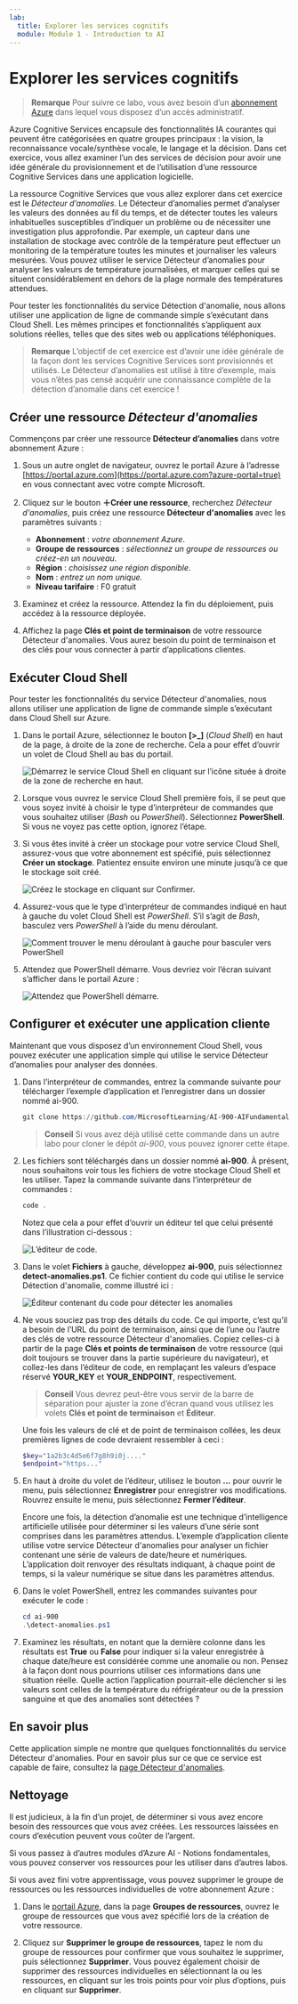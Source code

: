 ```yaml
---
lab:
  title: Explorer les services cognitifs
  module: Module 1 - Introduction to AI
---
```


# <a name="explore-cognitive-services"></a>Explorer les services cognitifs

> **Remarque** Pour suivre ce labo, vous avez besoin d’un [abonnement Azure](https://azure.microsoft.com/free?azure-portal=true) dans lequel vous disposez d’un accès administratif.

Azure Cognitive Services encapsule des fonctionnalités IA courantes qui peuvent être catégorisées en quatre groupes principaux : la vision, la reconnaissance vocale/synthèse vocale, le langage et la décision. Dans cet exercice, vous allez examiner l’un des services de décision pour avoir une idée générale du provisionnement et de l’utilisation d’une ressource Cognitive Services dans une application logicielle.

La ressource Cognitive Services que vous allez explorer dans cet exercice est le *Détecteur d’anomalies*. Le Détecteur d’anomalies permet d’analyser les valeurs des données au fil du temps, et de détecter toutes les valeurs inhabituelles susceptibles d’indiquer un problème ou de nécessiter une investigation plus approfondie. Par exemple, un capteur dans une installation de stockage avec contrôle de la température peut effectuer un monitoring de la température toutes les minutes et journaliser les valeurs mesurées. Vous pouvez utiliser le service Détecteur d’anomalies pour analyser les valeurs de température journalisées, et marquer celles qui se situent considérablement en dehors de la plage normale des températures attendues.

Pour tester les fonctionnalités du service Détection d'anomalie, nous allons utiliser une application de ligne de commande simple s’exécutant dans Cloud Shell. Les mêmes principes et fonctionnalités s’appliquent aux solutions réelles, telles que des sites web ou applications téléphoniques.

> **Remarque** L’objectif de cet exercice est d’avoir une idée générale de la façon dont les services Cognitive Services sont provisionnés et utilisés. Le Détecteur d’anomalies est utilisé à titre d’exemple, mais vous n’êtes pas censé acquérir une connaissance complète de la détection d’anomalie dans cet exercice !

## <a name="create-an-anomaly-detector-resource"></a>Créer une ressource *Détecteur d'anomalies*

Commençons par créer une ressource **Détecteur d’anomalies** dans votre abonnement Azure :

1. Sous un autre onglet de navigateur, ouvrez le portail Azure à l’adresse [https://portal.azure.com](https://portal.azure.com?azure-portal=true) en vous connectant avec votre compte Microsoft.

1. Cliquez sur le bouton **&#65291;Créer une ressource**, recherchez *Détecteur d'anomalies*, puis créez une ressource **Détecteur d'anomalies** avec les paramètres suivants :
    - **Abonnement** : *votre abonnement Azure*.
    - **Groupe de ressources** : *sélectionnez un groupe de ressources ou créez-en un nouveau*.
    - **Région** : *choisissez une région disponible*.
    - **Nom** : *entrez un nom unique.*
    - **Niveau tarifaire** : F0 gratuit

1. Examinez et créez la ressource. Attendez la fin du déploiement, puis accédez à la ressource déployée.

1. Affichez la page **Clés et point de terminaison** de votre ressource Détecteur d'anomalies. Vous aurez besoin du point de terminaison et des clés pour vous connecter à partir d’applications clientes.

## <a name="run-cloud-shell"></a>Exécuter Cloud Shell

Pour tester les fonctionnalités du service Détecteur d'anomalies, nous allons utiliser une application de ligne de commande simple s’exécutant dans Cloud Shell sur Azure.

1. Dans le portail Azure, sélectionnez le bouton **[>_]** (*Cloud Shell*) en haut de la page, à droite de la zone de recherche. Cela a pour effet d’ouvrir un volet de Cloud Shell au bas du portail.

    ![Démarrez le service Cloud Shell en cliquant sur l’icône située à droite de la zone de recherche en haut.](media/anomaly-detector/powershell-portal-guide-1.png)

1. Lorsque vous ouvrez le service Cloud Shell première fois, il se peut que vous soyez invité à choisir le type d’interpréteur de commandes que vous souhaitez utiliser (*Bash* ou *PowerShell*). Sélectionnez **PowerShell**. Si vous ne voyez pas cette option, ignorez l’étape.  

1. Si vous êtes invité à créer un stockage pour votre service Cloud Shell, assurez-vous que votre abonnement est spécifié, puis sélectionnez **Créer un stockage**. Patientez ensuite environ une minute jusqu’à ce que le stockage soit créé.

    ![Créez le stockage en cliquant sur Confirmer.](media/anomaly-detector/powershell-portal-guide-2.png)

1. Assurez-vous que le type d’interpréteur de commandes indiqué en haut à gauche du volet Cloud Shell est *PowerShell*. S’il s’agit de *Bash*, basculez vers *PowerShell* à l’aide du menu déroulant.

    ![Comment trouver le menu déroulant à gauche pour basculer vers PowerShell](media/anomaly-detector/powershell-portal-guide-3.png)

1. Attendez que PowerShell démarre. Vous devriez voir l’écran suivant s’afficher dans le portail Azure :  

    ![Attendez que PowerShell démarre.](media/anomaly-detector/powershell-prompt.png)

## <a name="configure-and-run-a-client-application"></a>Configurer et exécuter une application cliente

Maintenant que vous disposez d’un environnement Cloud Shell, vous pouvez exécuter une application simple qui utilise le service Détecteur d’anomalies pour analyser des données.

1. Dans l’interpréteur de commandes, entrez la commande suivante pour télécharger l’exemple d’application et l’enregistrer dans un dossier nommé ai-900.

    ```PowerShell
    git clone https://github.com/MicrosoftLearning/AI-900-AIFundamentals ai-900
    ```

    >**Conseil** Si vous avez déjà utilisé cette commande dans un autre labo pour cloner le dépôt *ai-900*, vous pouvez ignorer cette étape.

1. Les fichiers sont téléchargés dans un dossier nommé **ai-900**. À présent, nous souhaitons voir tous les fichiers de votre stockage Cloud Shell et les utiliser. Tapez la commande suivante dans l’interpréteur de commandes :

     ```PowerShell
    code .
    ```

    Notez que cela a pour effet d’ouvrir un éditeur tel que celui présenté dans l’illustration ci-dessous : 

    ![L’éditeur de code.](media/anomaly-detector/powershell-portal-guide-4.png)

1. Dans le volet **Fichiers** à gauche, développez **ai-900**, puis sélectionnez **detect-anomalies.ps1**. Ce fichier contient du code qui utilise le service Détection d'anomalie, comme illustré ici :

    ![Éditeur contenant du code pour détecter les anomalies](media/anomaly-detector/detect-anomalies-code.png)

1. Ne vous souciez pas trop des détails du code. Ce qui importe, c’est qu’il a besoin de l’URL du point de terminaison, ainsi que de l’une ou l’autre des clés de votre ressource Détecteur d'anomalies. Copiez celles-ci à partir de la page **Clés et points de terminaison** de votre ressource (qui doit toujours se trouver dans la partie supérieure du navigateur), et collez-les dans l’éditeur de code, en remplaçant les valeurs d’espace réservé **YOUR_KEY** et **YOUR_ENDPOINT**, respectivement.

    > **Conseil** Vous devrez peut-être vous servir de la barre de séparation pour ajuster la zone d’écran quand vous utilisez les volets **Clés et point de terminaison** et **Éditeur**.

    Une fois les valeurs de clé et de point de terminaison collées, les deux premières lignes de code devraient ressembler à ceci :

    ```PowerShell
    $key="1a2b3c4d5e6f7g8h9i0j...."    
    $endpoint="https..."
    ```

1. En haut à droite du volet de l’éditeur, utilisez le bouton **...** pour ouvrir le menu, puis sélectionnez **Enregistrer** pour enregistrer vos modifications. Rouvrez ensuite le menu, puis sélectionnez **Fermer l’éditeur**.

    Encore une fois, la détection d’anomalie est une technique d’intelligence artificielle utilisée pour déterminer si les valeurs d’une série sont comprises dans les paramètres attendus. L’exemple d’application cliente utilise votre service Détecteur d'anomalies pour analyser un fichier contenant une série de valeurs de date/heure et numériques. L’application doit renvoyer des résultats indiquant, à chaque point de temps, si la valeur numérique se situe dans les paramètres attendus.

1. Dans le volet PowerShell, entrez les commandes suivantes pour exécuter le code :

    ```PowerShell
    cd ai-900
    .\detect-anomalies.ps1
    ```

1. Examinez les résultats, en notant que la dernière colonne dans les résultats est **True** ou **False** pour indiquer si la valeur enregistrée à chaque date/heure est considérée comme une anomalie ou non. Pensez à la façon dont nous pourrions utiliser ces informations dans une situation réelle. Quelle action l’application pourrait-elle déclencher si les valeurs sont celles de la température du réfrigérateur ou de la pression sanguine et que des anomalies sont détectées ?  

## <a name="learn-more"></a>En savoir plus

Cette application simple ne montre que quelques fonctionnalités du service Détecteur d'anomalies. Pour en savoir plus sur ce que ce service est capable de faire, consultez la [page Détecteur d'anomalies](https://azure.microsoft.com/services/cognitive-services/anomaly-detector/).

## <a name="clean-up"></a>Nettoyage

Il est judicieux, à la fin d’un projet, de déterminer si vous avez encore besoin des ressources que vous avez créées. Les ressources laissées en cours d’exécution peuvent vous coûter de l’argent. 

Si vous passez à d’autres modules d’Azure AI - Notions fondamentales, vous pouvez conserver vos ressources pour les utiliser dans d’autres labos.

Si vous avez fini votre apprentissage, vous pouvez supprimer le groupe de ressources ou les ressources individuelles de votre abonnement Azure :

1. Dans le [portail Azure](https://portal.azure.com/), dans la page **Groupes de ressources**, ouvrez le groupe de ressources que vous avez spécifié lors de la création de votre ressource.

2. Cliquez sur **Supprimer le groupe de ressources**, tapez le nom du groupe de ressources pour confirmer que vous souhaitez le supprimer, puis sélectionnez **Supprimer**. Vous pouvez également choisir de supprimer des ressources individuelles en sélectionnant la ou les ressources, en cliquant sur les trois points pour voir plus d’options, puis en cliquant sur **Supprimer**.
